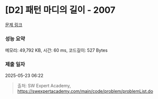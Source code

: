 # [D2] 패턴 마디의 길이 - 2007 

[문제 링크](https://swexpertacademy.com/main/code/problem/problemDetail.do?contestProbId=AV5P1kNKAl8DFAUq) 

### 성능 요약

메모리: 49,792 KB, 시간: 60 ms, 코드길이: 527 Bytes

### 제출 일자

2025-05-23 06:22



> 출처: SW Expert Academy, https://swexpertacademy.com/main/code/problem/problemList.do
